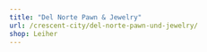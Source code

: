 ```yaml
---
title: "Del Norte Pawn & Jewelry"
url: /crescent-city/del-norte-pawn-und-jewelry/
shop: Leiher
---
```

